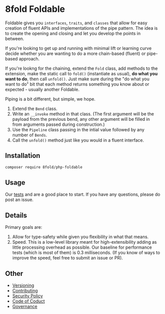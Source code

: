 # 8fold Foldable

Foldable gives you `interfaces`, `traits`, and `classes` that allow for easy creation of fluent APIs and implementations of the pipe pattern. The idea is to create the opening and closing and let you develop the points in between.

If you're looking to get up and running with minimal lift or learning curve decide whether you are wanting to do a more chain-based (fluent) or pipe-based approach.

If you're lookng for the chaining, extend the `Fold` class, add methods to the extension, make the static call to `fold()` (instantiate as usual), **do what you want to do**, then call `unfold()`. Just make sure during the "do what you want to do" bit that each method returns something you know about or expected - usually another Foldable.

Piping is a bit different, but simple, we hope.

1. Extend the `Bend` class.
2. Write an `__invoke` method in that class. (The first argument will be the payload from the previous bend, any other argument will be filled in from arguments passed during construction.)
3. Use the `Pipeline` class passing in the intial value followed by any number of `Bends`.
4. Call the `unfold()` method just like you would in a fluent interface.

## Installation

```bash
composer require 8fold/php-foldable
```

## Usage

Our [tests](https://github.com/8fold/php-foldable/tree/master/tests) and are a good place to start. If you have any questions, please do post an issue.

## Details

Primary goals are:

1. Allow for type-safety while given you flexibility in what that means.
2. Speed. This is a low-level library meant for high-extensibility adding as little processing overhead as possible. Our baseline for performance tests (which is most of them) is 0.3 milliseconds. (If you know of ways to improve the speed, feel free to submit an issue or PR).

## Other

- [Versioning](https://github.com/8fold/php-foldable/blob/master/.github/VERSIONING.md)
- [Contributing](https://github.com/8fold/php-foldable/blob/master/.github/CONTRIBUTING.md)
- [Security Policy](https://github.com/8fold/php-foldable/blob/master/.github/SECURITY.md)
- [Code of Coduct](https://github.com/8fold/php-foldable/blob/master/.github/CODE_OF_CONDUCT.md)
- [Governance](https://github.com/8fold/php-foldable/blob/master/.github/GOVERNANCE.md)
